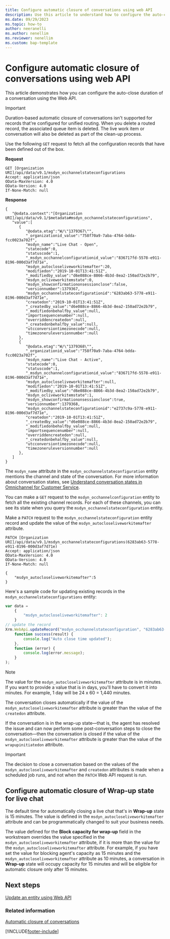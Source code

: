 ```yaml
---
title: Configure automatic closure of conversations using web API
description: Use this article to understand how to configure the auto-close duration of conversations using the Web API.
ms.date: 09/29/2023
ms.topic: how-to
author: neeranelli
ms.author: nenellim
ms.reviewer: nenellim
ms.custom: bap-template
---
```

# Configure automatic closure of conversations using web API

This article demonstrates how you can configure the auto-close duration of a conversation using the Web API.

> [!IMPORTANT]
> Duration-based automatic closure of conversations isn't supported for records that're configured for unified routing. When you delete a routed record, the associated queue item is deleted. The live work item or conversation will also be deleted as part of the clean-up process.


Use the following `GET` request to fetch all the configuration records that have been defined out of the box.

**Request**

```http
GET [Organization URI]/api/data/v9.1/msdyn_occhannelstateconfigurations
Accept: application/json  
OData-MaxVersion: 4.0  
OData-Version: 4.0
If-None-Match: null
```

**Response**

```http
{ 
   "@odata.context":"[Organization URI]/api/data/v9.1/$metadata#msdyn_occhannelstateconfigurations",
   "value":[ 
      { 
         "@odata.etag":"W/\"1379367\"",
         "_organizationid_value":"758f70a9-7aba-4764-bdda-fcc0023a702f",
         "msdyn_name":"Live Chat - Open",
         "statecode":0,
         "statuscode":1,
         "_msdyn_occhannelconfigurationid_value":"836717fd-5578-e911-8196-000d3af7d71e",
         "msdyn_autocloseliveworkitemafter":20,
         "modifiedon":"2019-10-01T13:41:51Z",
         "_modifiedby_value":"d6e088ce-8866-4b3d-8ea2-150ad72e2b79",
         "msdyn_ocliveworkitemstate":0,
         "msdyn_showconfirmationonsessionclose":false,
         "versionnumber":1379367,
         "msdyn_occhannelstateconfigurationid":"6283ab63-5778-e911-8196-000d3af7d71e",
         "createdon":"2019-10-01T13:41:51Z",
         "_createdby_value":"d6e088ce-8866-4b3d-8ea2-150ad72e2b79",
         "_modifiedonbehalfby_value":null,
         "importsequencenumber":null,
         "overriddencreatedon":null,
         "_createdonbehalfby_value":null,
         "utcconversiontimezonecode":null,
         "timezoneruleversionnumber":null
      },
      { 
         "@odata.etag":"W/\"1379368\"",
         "_organizationid_value":"758f70a9-7aba-4764-bdda-fcc0023a702f",
         "msdyn_name":"Live Chat - Active",
         "statecode":0,
         "statuscode":1,
         "_msdyn_occhannelconfigurationid_value":"836717fd-5578-e911-8196-000d3af7d71e",
         "msdyn_autocloseliveworkitemafter":null,
         "modifiedon":"2019-10-01T13:41:51Z",
         "_modifiedby_value":"d6e088ce-8866-4b3d-8ea2-150ad72e2b79",
         "msdyn_ocliveworkitemstate":1,
         "msdyn_showconfirmationonsessionclose":true,
         "versionnumber":1379368,
         "msdyn_occhannelstateconfigurationid":"e2737c9a-5778-e911-8196-000d3af7d71e",
         "createdon":"2019-10-01T13:41:51Z",
         "_createdby_value":"d6e088ce-8866-4b3d-8ea2-150ad72e2b79",
         "_modifiedonbehalfby_value":null,
         "importsequencenumber":null,
         "overriddencreatedon":null,
         "_createdonbehalfby_value":null,
         "utcconversiontimezonecode":null,
         "timezoneruleversionnumber":null
      },
   ]
}
```

The `msdyn_name` attribute in the `msdyn_occhannelstateconfiguration` entity mentions the channel and state of the conversation. For more information about conversation states, see [Understand conversation states in Omnichannel for Customer Service](../use/oc-conversation-state.md).

You can make a `GET` request to the `msdyn_occhannelconfiguration` entity to fetch all the existing channel records. For each of these channels, you can see its state when you query the `msdyn_occhannelstateconfiguration` entity.

Make a `PATCH` request to the `msdyn_occhannelstateconfiguration` entity record and update the value of the `msdyn_autocloseliveworkitemafter` attribute.

```http
PATCH [Organization URI]/api/data/v9.1/msdyn_occhannelstateconfigurations(6283ab63-5778-e911-8196-000d3af7d71e)
Accept: application/json  
OData-MaxVersion: 4.0  
OData-Version: 4.0
If-None-Match: null

{
    "msdyn_autocloseliveworkitemafter":5
}
```

Here's a sample code for updating existing records in the `msdyn_occhannelstateconfigurations` entity:

```javascript
var data =
    {
        "msdyn_autocloseliveworkitemafter": 2
    }
// update the record
Xrm.WebApi.updateRecord("msdyn_occhannelstateconfiguration", "6283ab63-5778-e911-8196-000d3af7d71e", data).then(
    function success(result) {
        console.log("Auto close time updated");
    },
    function (error) {
        console.log(error.message);
    }
);
```

> [!NOTE]
> The value for the `msdyn_autocloseliveworkitemafter` attribute is in minutes. If you want to provide a value that is in days, you'll have to convert it into minutes. For example, 1 day will be 24 x 60 = 1,440 minutes.

The conversation closes automatically if the value of the `msdyn_autocloseliveworkitemafter` attribute is greater than the value of the `createdon` attribute.

If the conversation is in the wrap-up state&mdash;that is, the agent has resolved the issue and can now perform some post-conversation steps to close the conversation&mdash;then the conversation is closed if the value of the `msdyn_autocloseliveworkitemafter` attribute is greater than the value of the `wrapupinitiatedon` attribute.

> [!IMPORTANT]
> The decision to close a conversation based on the values of the `msdyn_autocloseliveworkitemafter` and `createdon` attributes is made when a scheduled job runs, and not when the `PATCH` Web API request is run.

## Configure automatic closure of Wrap-up state for live chat

The default time for automatically closing a live chat that's in **Wrap-up** state is 15 minutes. The value is defined in the `msdyn_autocloseliveworkitemafter` attribute and can be programmatically changed to suit your business needs.

The value defined for the **Block capacity for wrap-up** field in the workstream overrides the value specified in the `msdyn_autocloseliveworkitemafter` attribute, if it is more than the value for the `msdyn_autocloseliveworkitemafter` attribute. For example, if you have set the value for blocking agent's capacity as 15 minutes and the `msdyn_autocloseliveworkitemafter` attribute as 10 minutes, a conversation in **Wrap-up** state will occupy capacity for 15 minutes and will be eligible for automatic closure only after 15 minutes.

## Next steps

[Update an entity using Web API](/powerapps/developer/common-data-service/webapi/update-delete-entities-using-web-api#basic-update)  

### Related information

[Automatic closure of conversations](../administer/auto-close-conversation-powerapps.md)



[!INCLUDE[footer-include](../../includes/footer-banner.md)]
